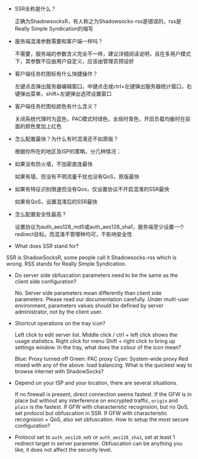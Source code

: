 * SSR全称是什么？

  正确为ShadowsocksR，有人称之为Shadowsocks-rss是错误的，rss是Really Simple Syndication的缩写

* 服务端混淆参数需要和客户端一样吗？

  不需要，服务端的参数含义完全不一样，建议详细阅读说明，且在多用户模式下，其参数不应由用户自定义，应该由管理员预设好

* 客户端任务栏图标有什么快捷操作？

  左键点击弹出服务器编辑窗口，中键点击或ctrl+左键弹出服务器统计窗口，右键弹出菜单，shift+左键弹出选项设置窗口

* 客户端任务栏图标颜色有什么含义？

  关闭系统代理时为蓝色，PAC模式时绿色，全局时青色，开启负载均衡时在前面的颜色里加上红色

* 怎么配置最快？为什么有时混淆还不如原版？

  根据你所在的地区及ISP的策略，分几种情况：

* 如果没有防火墙，不加密直连最快

  如果有墙，但没有不明流量干扰也没有QoS，原版最快

* 如果有特征识别限速但没有Qos，仅设置协议不开启混淆的SSR最快

  如果有QoS，设置混淆后的SSR最快

* 怎么配置安全性最高？

  设置协议为auth_aes128_md5或auth_aes128_sha1，服务端至少设置一个redirect目标。而混淆不管哪种均可，不影响安全性

* What does SSR stand for?

SSR is ShadowSocksR, some people call it Shadowsocks-rss which is wrong. RSS stands for Really Simple Syndication.

* Do server side obfuscation parameters need to be the same as the client side configuration?

  No. Server side parameters mean differently than client side parameters. Please read our documentation carefully. Under multi-user environment, parameters values should be defined by server administrator, not by the client user.

* Shortcut operations on the tray icon?

  Left click to edit server list.
  Middle click / ctrl + left click shows the usage statistics.
  Right click for menu
  Shift + right click to bring up settings window.
  In the tray, what does the colour of the icon mean?

  Blue: Proxy turned off
  Green: PAC proxy
  Cyan: System-wide proxy
  Red mixed with any of the above: load balancing.
  What is the quickest way to browse internet with ShadowSocks?

* Depend on your ISP and your location, there are several situations.

  If no firewall is present, direct connection seems fastest.
  If the GFW is in place but without any interference on encrypted traffic, `origin` and `plain` is the fastest.
  If GFW with characteristic recognision, but no QoS, set protocol but obfuscation in SSR.
  If GFW with characteristic recognision + QoS, also set obfuscation.
  How to setup the most secure configuration?

* Protocol set to `auth_aes128_md5` or `auth_aes128_sha1`, set at least 1 redirect target in server parameter. Obfuscation can be anything you like, it does not affect the security level.